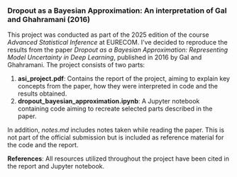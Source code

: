 ### Dropout as a Bayesian Approximation: An interpretation of Gal and Ghahramani (2016)

This project was conducted as part of the 2025 edition of the course *Advanced Statistical Inference* at EURECOM. I've decided to reproduce the results from the paper *Dropout as a Bayesian Approximation: Representing Model Uncertainty in Deep Learning*, published in 2016 by Gal and Ghahramani. The project consists of two parts:

1. **asi_project.pdf**: Contains the report of the project, aiming to explain key concepts from the paper, how they were interpreted in code and the results obtained. 
2. **dropout_bayesian_approximation.ipynb**: A Jupyter notebook containing code aiming to recreate selected parts described in the paper. 

In addition, *notes.md* includes notes taken while reading the paper. This is not part of the official submission but is included as reference material for the code and the report. 

**References**: All resources utilized throughout the project have been cited in the report and Jupyter notebook. 
